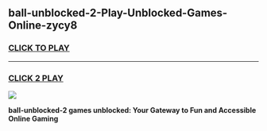 
## ball-unblocked-2-Play-Unblocked-Games-Online-zycy8
<h3>
<a href="https://premium76.site?title=ball-unblocked-2&ref=25A">CLICK TO PLAY</a></h3>
<hr>

<h3>
<a href="https://premium76.site?title=ball-unblocked-2&ref=25A">CLICK 2 PLAY</a>
  
</h3>

<a href="https://premium76.site?title=ball-unblocked-2&ref=25A"><img src="https://clearcache.store/games.png"></a>


**ball-unblocked-2 games unblocked: Your Gateway to Fun and Accessible Online Gaming**
